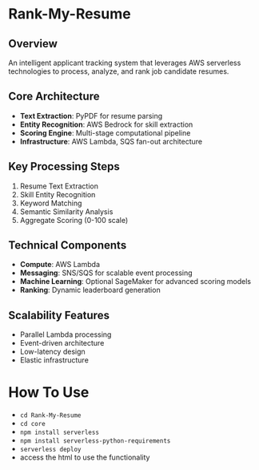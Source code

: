 # Rank-My-Resume

## Overview
An intelligent applicant tracking system that leverages AWS serverless technologies to process, analyze, and rank job candidate resumes.

## Core Architecture
- **Text Extraction**: PyPDF for resume parsing
- **Entity Recognition**: AWS Bedrock for skill extraction
- **Scoring Engine**: Multi-stage computational pipeline
- **Infrastructure**: AWS Lambda, SQS fan-out architecture

## Key Processing Steps
1. Resume Text Extraction
2. Skill Entity Recognition
3. Keyword Matching
4. Semantic Similarity Analysis
6. Aggregate Scoring (0-100 scale)

## Technical Components
- **Compute**: AWS Lambda
- **Messaging**: SNS/SQS for scalable event processing
- **Machine Learning**: Optional SageMaker for advanced scoring models
- **Ranking**: Dynamic leaderboard generation

## Scalability Features
- Parallel Lambda processing
- Event-driven architecture
- Low-latency design
- Elastic infrastructure

# How To Use
- `cd Rank-My-Resume`
- `cd core`
- `npm install serverless`
- `npm install serverless-python-requirements`
- `serverless deploy`
- access the html to use the functionality
